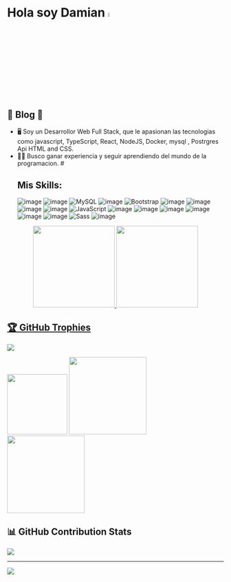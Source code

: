 # Hola soy Damian  <img src="https://media.giphy.com/media/hvRJCLFzcasrR4ia7z/giphy.gif" width="5%">
 
 ## 👨 Blog 👨
- 🖥️ Soy un Desarrollor Web Full Stack, que le apasionan las tecnologias  como javascript, TypeScript, React, NodeJS, Docker, mysql , Postrgres  Api HTML and CSS.
- 👨‍💻 Busco ganar experiencia y seguir aprendiendo del mundo de la programacion.
#<h2>Mis Skills:</h2>
![image](https://img.shields.io/badge/Node.js-green?style=for-the-badge&logo=nodedotjs&logoColor=white)
![image](https://img.shields.io/badge/Express.js-000000?style=for-the-badge&logo=express&logoColor=white)
![MySQL](https://img.shields.io/badge/mysql-5F9EA0?style=for-the-badge&logo=mysql&logoColor=white)
![image](https://img.shields.io/badge/GitHub-purple?style=for-the-badge&logo=github&logoColor=white)
![Bootstrap](https://img.shields.io/badge/bootstrap-FF1493?style=for-the-badge&logo=bootstrap&logoColor=white) 
![image](https://img.shields.io/badge/-HTML-FF0000?style=for-the-badge&logo=HTML5&logoColor=white)
![image](https://img.shields.io/badge/CSS-blue?style=for-the-badge&logo=CSS3&logoColor=white)
![image](https://img.shields.io/badge/-Postman-FF4500?style=for-the-badge&logo=postman&logoColor=white)
![image](https://img.shields.io/badge/SCRUM-000080?style=for-the-badge&logo=SCRUM&logoColor=white)
![JavaScript](https://img.shields.io/badge/Javascript-yellow?style=for-the-badge&logo=javascript&logoColor=white)
![image](https://img.shields.io/badge/sequelize-00CCAA?style=for-the-badge&logo=sequelize&logoColor=white)
![image](https://img.shields.io/badge/-VITE-494661?style=for-the-badge&logo=vite&logoColor=white)
![image](https://img.shields.io/badge/JEST-darkgreen?style=for-the-badge&logo=JEST&logoColor=white)
![image](https://img.shields.io/badge/REACT-black?style=for-the-badge&logo=REACT&logoColor=00CED1)
![image](https://img.shields.io/badge/sequelize-323330?style=for-the-badge&logo=sequelize&logoColor=blue)
![image](https://img.shields.io/badge/TypeScript-007ACC?style=for-the-badge&logo=typescript&logoColor=white)
![Sass](https://img.shields.io/badge/SASS-E91E63?style=for-the-badge&logo=SASS&logoColor=white)
![image](	https://img.shields.io/badge/Netlify-525558?style=for-the-badge&logo=netlify&logoColor=black)


<div align="center">
<a href="https://github.com/damianfe">
<img height="190em" weight="130em" src="https://github-readme-stats.vercel.app/api?username=damianfe&show_icons=true&theme=merko"/>
<img height="190em" src="https://github-readme-stats.vercel.app/api/top-langs/?username=damianfe&layout=compact&langs_count=7&theme=merko" />
</div>

 
 ##
 ## 🏆 GitHub Trophies
![](https://github-profile-trophy.vercel.app/?username=damianfe&theme=darkhub&no-frame=true&no-bg=false&margin-w=4)

<div> 
  <a href="mailto:damian.fernandez.dev@gmail.com" target="_blank"><img width="140" src="https://img.shields.io/badge/Gmail-D14836?style=for-the-badge&logo=gmail&logoColor=white" target="_blank"></a>
  <a href ="https://www.linkedin.com/in/damian-fernandez-01a187229/" target="_blank"><img width="180" align="space-between" src="https://img.shields.io/badge/LinkedIn-0077B5?style=for-the-badge&logo=linkedin&logoColor=white" target="_blank"></a>
  <a href="https://wa.me/+541158920849" target="_blank"><img width="180" src="https://img.shields.io/badge/WhatsApp-25D366?style=for-the-badge&logo=whatsapp&logoColor=white" target="_blank"></a>
 </div>
 
##


## 📊 GitHub Contribution Stats
![](https://github-contributor-stats.vercel.app/api?username=damianfe&limit=5&theme=dark&combine_all_yearly_contributions=true)


---
[![](https://visitcount.itsvg.in/api?id=damianfe&icon=9&color=6)](https://visitcount.itsvg.in)

<!-- Proudly created with GPRM ( https://gprm.itsvg.in ) -->
